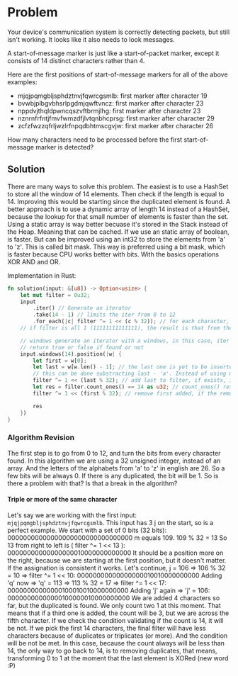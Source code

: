 # Problem
Your device's communication system is correctly detecting packets, but still isn't working. It looks like it also needs to look messages.

A start-of-message marker is just like a start-of-packet marker, except it consists of 14 distinct characters rather than 4.

Here are the first positions of start-of-message markers for all of the above examples:

- mjqjpqmgbljsphdztnvjfqwrcgsmlb: first marker after character 19
- bvwbjplbgvbhsrlpgdmjqwftvncz: first marker after character 23
- nppdvjthqldpwncqszvftbrmjlhg: first marker after character 23
- nznrnfrfntjfmvfwmzdfjlvtqnbhcprsg: first marker after character 29
- zcfzfwzzqfrljwzlrfnpqdbhtmscgvjw: first marker after character 26

How many characters need to be processed before the first start-of-message marker is detected?

## Solution
There are many ways to solve this problem. The easiest is to use a HashSet to store all the window of 14 elements. Then check if the length is equal to 14.
Improving this would be starting since the duplicated element is found.
A better approach is to use a dynamic array of length 14 instead of a HashSet, because the lookup for that small number of elements is faster than the set.
Using a static array is way better becuase it's stored in the Stack instead of the Heap. Meaning that can be cached.
If we use an static array of boolean, is faster. But can be improved using an int32 to store the elements from 'a' to 'z'. This is called bit mask.
This way is preferred using a bit mask, which is faster because CPU works better with bits. With the basics operations XOR AND and OR.


Implementation in Rust:
```rust
fn solution(input: &[u8]) -> Option<usize> {
    let mut filter = 0u32;
    input
        .iter() // Generate an iterator
        .take(14 - 1) // limits the iter from 0 to 12
        .for_each(|c| filter ^= 1 << (c % 32)); // for each character, push 1 to the windows of 14. If repeated a char, it will be 0
    // if filter is all 1 (11111111111111), the result is that from the beginning. Else it will have a 0

    // windows generate an iterator with a windows, in this case, iter in a windows of 14. Position searchs in an Iter and returns the index of that value.
    // return true or false if found or not
    input.windows(14).position(|w| { 
        let first = w[0];
        let last = w[w.len() - 1]; // the last one is yet to be inserted
        // this can be done substracting last - 'a'. Instead of using module 32, maybe is more faster
        filter ^= 1 << (last % 32); // add last to filter, if exists, it will be 0, else 1
        let res = filter.count_ones() == 14 as u32; // count_ones() return the number of ones in a binary representation of self (filter u32 in this case)
        filter ^= 1 << (first % 32); // remove first added, if the removed one was 0, it will be 1 again, meaning the duplicated was removed

        res
    })
}
```

### Algorithm Revision
The first step is to go from 0 to 12, and turn the bits from every character found. In this algorithm we are using a 32 unsigned integer, instead of an array.
And the letters of the alphabets from 'a' to 'z' in english are 26. So a few bits will be always 0.
If there is any duplicated, the bit will be 1. So is there a problem with that? Is that a break in the algorithm?

#### Triple or more of the same character
Let's say we are working with the first input: `mjqjpqmgbljsphdztnvjfqwrcgsmlb`. This input has 3 j on the start, so is a perfect example.
We start with a set of 0 bits (32 bits):
00000000000000000000000000000000
m equals 109. 109 % 32 = 13
So 13 from right to left is ( filter ^= 1 << 13 ):
00000000000000000010000000000000
It should be a position more on the right, because we are starting at the first position, but it doesn't matter. If the assignation is consistent it works.
Let's continue, j = 106 => 106 % 32 = 10 => filter ^= 1 << 10:
00000000000000000010010000000000
Adding 'q' now => 'q' = 113 => 113 % 32 = 17 => filter ^= 1 << 17:
00000000000000100010010000000000
Adding 'j' again => 'j' = 106:
00000000000000100000010000000000
We are added 4 characters so far, but the duplicated is found. We only count two 1 at this moment. That means that if a third one is added, the count will be 3,
but we are across the fifth character. If we check the condition validating if the count is 14, it will be not.
If we pick the first 14 characters, the final filter will have less characters because of duplicates or triplicates (or more). And the condition will be not be met.
In this case, because the count always will be less than 14, the only way to go back to 14, is to removing duplicates, that means, transforming 0 to 1 at the moment that the last element is XORed (new word :P)
